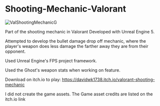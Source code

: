 # Shooting-Mechanic-Valorant
<img src="https://github.com/Davidwk123/Shooting-Mechanic-Valorant/assets/74224822/1edf42ab-579b-490f-99b7-d8a8e01aa7e6" alt="ValShootingMechanicG">

Part of the shooting mechanic in Valorant Developed with Unreal Engine 5.

Attempted to develop the bullet damage drop off mechanic, where the player's weapon does less damage the farther away they are from their opponent. 

Used Unreal Engine's FPS project framework.

Used the Ghost's weapon stats when working on feature.  

Download on itch.io to play: https://davidwk1738.itch.io/valorant-shooting-mechanic

I did not create the game assets. The Game asset credits are listed on the itch.io link
